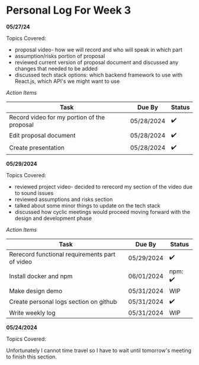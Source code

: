 # Personal Log For Week 3

**05/27/24**

Topics Covered:

* proposal video- how we will record and who will speak in which part
* assumption/risks portion of proposal
* reviewed current version of proposal document and discussed any changes that needed to be added
* discussed tech stack options: which backend framework to use with React.js, which API's we might want to use

*Action Items*

| Task | Due By | Status |
| ------- | ------- | ------- |
| Record video for my portion of the proposal | 05/28/2024 | :heavy_check_mark: |
| Edit proposal document | 05/28/2024 | :heavy_check_mark: |
| Create presentation | 05/28/2024 | :heavy_check_mark: |

**05/29/2024**

Topics Covered:

* reviewed project video- decided to rerecord my section of the video due to sound issues
* reviewed assumptions and risks section
* talked about some minor things to update on the tech stack
* discussed how cyclic meetings would proceed moving forward with the design and development phase

*Action Items*

| Task | Due By | Status |
| ------- | ------- | ------- |
| Rerecord functional requirements part of video | 05/29/2024 | :heavy_check_mark: |
| Install docker and npm | 06/01/2024 | npm: :heavy_check_mark: |
| Make design demo | 05/31/2024 | WIP |
| Create personal logs section on github | 05/31/2024 | :heavy_check_mark: |
| Write weekly log | 05/31/2024 | WIP |

**05/24/2024**

Topics Covered:

Unfortunately I cannot time travel so I have to wait until tomorrow's meeting to finish this section.